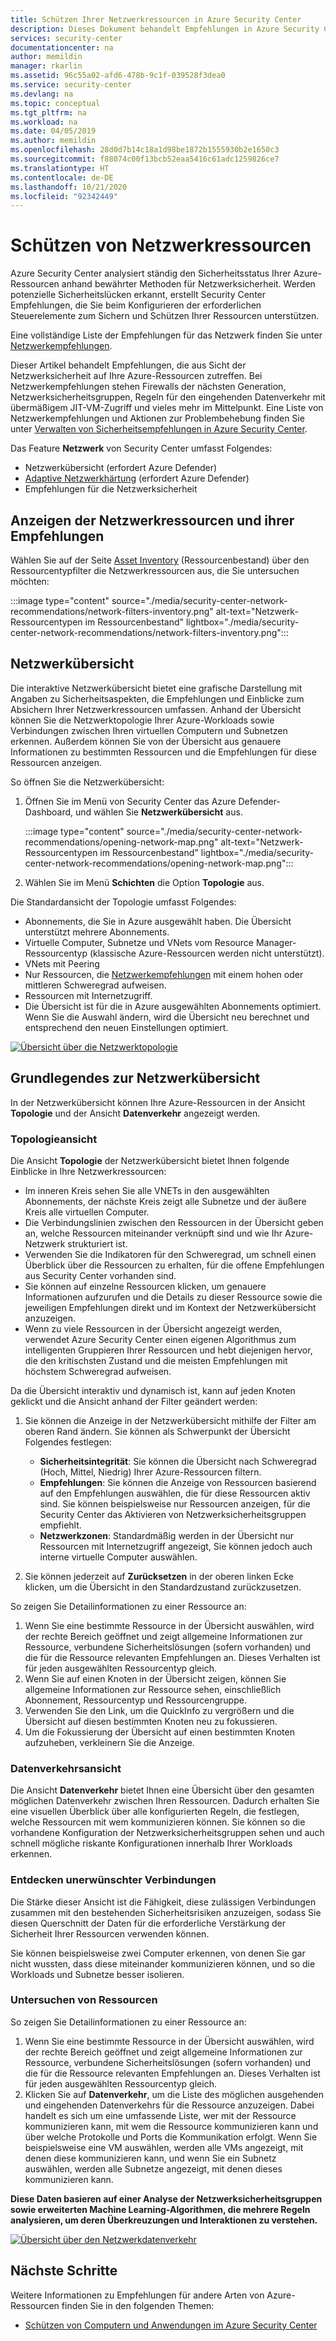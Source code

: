 ```yaml
---
title: Schützen Ihrer Netzwerkressourcen in Azure Security Center
description: Dieses Dokument behandelt Empfehlungen in Azure Security Center, die zum Schutz Ihrer Azure-Netzwerkressourcen sowie zur Einhaltung von Sicherheitsrichtlinien beitragen.
services: security-center
documentationcenter: na
author: memildin
manager: rkarlin
ms.assetid: 96c55a02-afd6-478b-9c1f-039528f3dea0
ms.service: security-center
ms.devlang: na
ms.topic: conceptual
ms.tgt_pltfrm: na
ms.workload: na
ms.date: 04/05/2019
ms.author: memildin
ms.openlocfilehash: 28d0d7b14c18a1d98be1872b1555930b2e1650c3
ms.sourcegitcommit: f88074c00f13bcb52eaa5416c61adc1259826ce7
ms.translationtype: HT
ms.contentlocale: de-DE
ms.lasthandoff: 10/21/2020
ms.locfileid: "92342449"
---
```

# <a name="protect-your-network-resources"></a>Schützen von Netzwerkressourcen
Azure Security Center analysiert ständig den Sicherheitsstatus Ihrer Azure-Ressourcen anhand bewährter Methoden für Netzwerksicherheit. Werden potenzielle Sicherheitslücken erkannt, erstellt Security Center Empfehlungen, die Sie beim Konfigurieren der erforderlichen Steuerelemente zum Sichern und Schützen Ihrer Ressourcen unterstützen.

Eine vollständige Liste der Empfehlungen für das Netzwerk finden Sie unter [Netzwerkempfehlungen](recommendations-reference.md#recs-network).

Dieser Artikel behandelt Empfehlungen, die aus Sicht der Netzwerksicherheit auf Ihre Azure-Ressourcen zutreffen. Bei Netzwerkempfehlungen stehen Firewalls der nächsten Generation, Netzwerksicherheitsgruppen, Regeln für den eingehenden Datenverkehr mit übermäßigem JIT-VM-Zugriff und vieles mehr im Mittelpunkt. Eine Liste von Netzwerkempfehlungen und Aktionen zur Problembehebung finden Sie unter [Verwalten von Sicherheitsempfehlungen in Azure Security Center](security-center-recommendations.md).

Das Feature **Netzwerk** von Security Center umfasst Folgendes: 

- Netzwerkübersicht (erfordert Azure Defender)
- [Adaptive Netzwerkhärtung](security-center-adaptive-network-hardening.md) (erfordert Azure Defender)
- Empfehlungen für die Netzwerksicherheit
 
## <a name="view-your-networking-resources-and-their-recommendations"></a>Anzeigen der Netzwerkressourcen und ihrer Empfehlungen

Wählen Sie auf der Seite [Asset Inventory](asset-inventory.md) (Ressourcenbestand) über den Ressourcentypfilter die Netzwerkressourcen aus, die Sie untersuchen möchten:

:::image type="content" source="./media/security-center-network-recommendations/network-filters-inventory.png" alt-text="Netzwerk-Ressourcentypen im Ressourcenbestand" lightbox="./media/security-center-network-recommendations/network-filters-inventory.png":::


## <a name="network-map"></a>Netzwerkübersicht

Die interaktive Netzwerkübersicht bietet eine grafische Darstellung mit Angaben zu Sicherheitsaspekten, die Empfehlungen und Einblicke zum Absichern Ihrer Netzwerkressourcen umfassen. Anhand der Übersicht können Sie die Netzwerktopologie Ihrer Azure-Workloads sowie Verbindungen zwischen Ihren virtuellen Computern und Subnetzen erkennen. Außerdem können Sie von der Übersicht aus genauere Informationen zu bestimmten Ressourcen und die Empfehlungen für diese Ressourcen anzeigen.

So öffnen Sie die Netzwerkübersicht:

1. Öffnen Sie im Menü von Security Center das Azure Defender-Dashboard, und wählen Sie **Netzwerkübersicht** aus.

    :::image type="content" source="./media/security-center-network-recommendations/opening-network-map.png" alt-text="Netzwerk-Ressourcentypen im Ressourcenbestand" lightbox="./media/security-center-network-recommendations/opening-network-map.png":::

1. Wählen Sie im Menü **Schichten** die Option **Topologie** aus.
 
Die Standardansicht der Topologie umfasst Folgendes:

- Abonnements, die Sie in Azure ausgewählt haben. Die Übersicht unterstützt mehrere Abonnements.
- Virtuelle Computer, Subnetze und VNets vom Resource Manager-Ressourcentyp (klassische Azure-Ressourcen werden nicht unterstützt).
- VNets mit Peering
- Nur Ressourcen, die [Netzwerkempfehlungen](security-center-recommendations.md) mit einem hohen oder mittleren Schweregrad aufweisen.  
- Ressourcen mit Internetzugriff.
- Die Übersicht ist für die in Azure ausgewählten Abonnements optimiert. Wenn Sie die Auswahl ändern, wird die Übersicht neu berechnet und entsprechend den neuen Einstellungen optimiert.  

[![Übersicht über die Netzwerktopologie](./media/security-center-network-recommendations/network-map-info.png)](./media/security-center-network-recommendations/network-map-info.png#lightbox)

## <a name="understanding-the-network-map"></a>Grundlegendes zur Netzwerkübersicht

In der Netzwerkübersicht können Ihre Azure-Ressourcen in der Ansicht **Topologie** und der Ansicht **Datenverkehr** angezeigt werden. 

### <a name="the-topology-view"></a>Topologieansicht

Die Ansicht **Topologie** der Netzwerkübersicht bietet Ihnen folgende Einblicke in Ihre Netzwerkressourcen:

- Im inneren Kreis sehen Sie alle VNETs in den ausgewählten Abonnements, der nächste Kreis zeigt alle Subnetze und der äußere Kreis alle virtuellen Computer.
- Die Verbindungslinien zwischen den Ressourcen in der Übersicht geben an, welche Ressourcen miteinander verknüpft sind und wie Ihr Azure-Netzwerk strukturiert ist. 
- Verwenden Sie die Indikatoren für den Schweregrad, um schnell einen Überblick über die Ressourcen zu erhalten, für die offene Empfehlungen aus Security Center vorhanden sind.
- Sie können auf einzelne Ressourcen klicken, um genauere Informationen aufzurufen und die Details zu dieser Ressource sowie die jeweiligen Empfehlungen direkt und im Kontext der Netzwerkübersicht anzuzeigen.  
- Wenn zu viele Ressourcen in der Übersicht angezeigt werden, verwendet Azure Security Center einen eigenen Algorithmus zum intelligenten Gruppieren Ihrer Ressourcen und hebt diejenigen hervor, die den kritischsten Zustand und die meisten Empfehlungen mit höchstem Schweregrad aufweisen. 

Da die Übersicht interaktiv und dynamisch ist, kann auf jeden Knoten geklickt und die Ansicht anhand der Filter geändert werden:

1. Sie können die Anzeige in der Netzwerkübersicht mithilfe der Filter am oberen Rand ändern. Sie können als Schwerpunkt der Übersicht Folgendes festlegen:

   -  **Sicherheitsintegrität**: Sie können die Übersicht nach Schweregrad (Hoch, Mittel, Niedrig) Ihrer Azure-Ressourcen filtern.
   - **Empfehlungen**: Sie können die Anzeige von Ressourcen basierend auf den Empfehlungen auswählen, die für diese Ressourcen aktiv sind. Sie können beispielsweise nur Ressourcen anzeigen, für die Security Center das Aktivieren von Netzwerksicherheitsgruppen empfiehlt.
   - **Netzwerkzonen**: Standardmäßig werden in der Übersicht nur Ressourcen mit Internetzugriff angezeigt, Sie können jedoch auch interne virtuelle Computer auswählen.
 
2. Sie können jederzeit auf **Zurücksetzen** in der oberen linken Ecke klicken, um die Übersicht in den Standardzustand zurückzusetzen.

So zeigen Sie Detailinformationen zu einer Ressource an:

1. Wenn Sie eine bestimmte Ressource in der Übersicht auswählen, wird der rechte Bereich geöffnet und zeigt allgemeine Informationen zur Ressource, verbundene Sicherheitslösungen (sofern vorhanden) und die für die Ressource relevanten Empfehlungen an. Dieses Verhalten ist für jeden ausgewählten Ressourcentyp gleich. 
2. Wenn Sie auf einen Knoten in der Übersicht zeigen, können Sie allgemeine Informationen zur Ressource sehen, einschließlich Abonnement, Ressourcentyp und Ressourcengruppe.
3. Verwenden Sie den Link, um die QuickInfo zu vergrößern und die Übersicht auf diesen bestimmten Knoten neu zu fokussieren. 
4. Um die Fokussierung der Übersicht auf einen bestimmten Knoten aufzuheben, verkleinern Sie die Anzeige.

### <a name="the-traffic-view"></a>Datenverkehrsansicht

Die Ansicht **Datenverkehr** bietet Ihnen eine Übersicht über den gesamten möglichen Datenverkehr zwischen Ihren Ressourcen. Dadurch erhalten Sie eine visuellen Überblick über alle konfigurierten Regeln, die festlegen, welche Ressourcen mit wem kommunizieren können. Sie können so die vorhandene Konfiguration der Netzwerksicherheitsgruppen sehen und auch schnell mögliche riskante Konfigurationen innerhalb Ihrer Workloads erkennen.

### <a name="uncover-unwanted-connections"></a>Entdecken unerwünschter Verbindungen

Die Stärke dieser Ansicht ist die Fähigkeit, diese zulässigen Verbindungen zusammen mit den bestehenden Sicherheitsrisiken anzuzeigen, sodass Sie diesen Querschnitt der Daten für die erforderliche Verstärkung der Sicherheit Ihrer Ressourcen verwenden können. 

Sie können beispielsweise zwei Computer erkennen, von denen Sie gar nicht wussten, dass diese miteinander kommunizieren können, und so die Workloads und Subnetze besser isolieren.

### <a name="investigate-resources"></a>Untersuchen von Ressourcen

So zeigen Sie Detailinformationen zu einer Ressource an:

1. Wenn Sie eine bestimmte Ressource in der Übersicht auswählen, wird der rechte Bereich geöffnet und zeigt allgemeine Informationen zur Ressource, verbundene Sicherheitslösungen (sofern vorhanden) und die für die Ressource relevanten Empfehlungen an. Dieses Verhalten ist für jeden ausgewählten Ressourcentyp gleich. 
2. Klicken Sie auf **Datenverkehr**, um die Liste des möglichen ausgehenden und eingehenden Datenverkehrs für die Ressource anzuzeigen. Dabei handelt es sich um eine umfassende Liste, wer mit der Ressource kommunizieren kann, mit wem die Ressource kommunizieren kann und über welche Protokolle und Ports die Kommunikation erfolgt. Wenn Sie beispielsweise eine VM auswählen, werden alle VMs angezeigt, mit denen diese kommunizieren kann, und wenn Sie ein Subnetz auswählen, werden alle Subnetze angezeigt, mit denen dieses kommunizieren kann.

**Diese Daten basieren auf einer Analyse der Netzwerksicherheitsgruppen sowie erweiterten Machine Learning-Algorithmen, die mehrere Regeln analysieren, um deren Überkreuzungen und Interaktionen zu verstehen.** 

[![Übersicht über den Netzwerkdatenverkehr](./media/security-center-network-recommendations/network-map-traffic.png)](./media/security-center-network-recommendations/network-map-traffic.png#lightbox)


## <a name="next-steps"></a>Nächste Schritte

Weitere Informationen zu Empfehlungen für andere Arten von Azure-Ressourcen finden Sie in den folgenden Themen:

- [Schützen von Computern und Anwendungen im Azure Security Center](./asset-inventory.md)